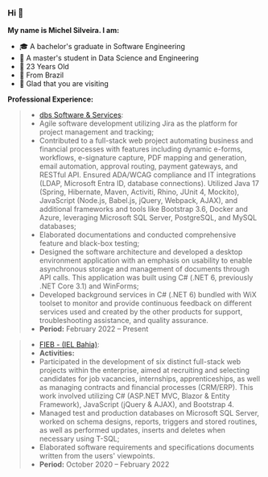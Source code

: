 ### Hi 🙂

**My name is Michel Silveira. I am:**
* 🎓 A bachelor's graduate in Software Engineering
* 📖 A master's student in Data Science and Engineering
* 🎂 23 Years Old
* 🏡 From Brazil
* 💜 Glad that you are visiting

**Professional Experience:**
> * [dbs Software & Services](https://www.dbsgroup.net/):
> * Agile software development utilizing Jira as the platform for project management and tracking;
> * Contributed to a full-stack web project automating business and financial processes with features including dynamic e-forms, workflows, e-signature capture, PDF mapping and generation, email automation, approval routing, payment gateways, and RESTful API. Ensured ADA/WCAG compliance and IT integrations (LDAP, Microsoft Entra ID, database connections). Utilized Java 17 (Spring, Hibernate, Maven, Activiti, Rhino, JUnit 4, Mockito), JavaScript (Node.js, Babel.js, jQuery, Webpack, AJAX), and additional frameworks and tools like Bootstrap 3.6, Docker and Azure, leveraging Microsoft SQL Server, PostgreSQL, and MySQL databases;
> * Elaborated documentations and conducted comprehensive feature and black-box testing;
> * Designed the software architecture and developed a desktop environment application with an emphasis on usability to enable asynchronous storage and management of documents through API calls. This application was built using C# (.NET 6, previously .NET Core 3.1) and WinForms;
> * Developed background services in C# (.NET 6) bundled with WiX toolset to monitor and provide continuous feedback on different services used and created by the other products for support, troubleshooting assistance, and quality assurance.
> * **Period:** February 2022 – Present

> * [FIEB - (IEL Bahia)](https://www.ielbahia.com.br/):
> * **Activities:**
> * Participated in the development of six distinct full-stack web projects within the enterprise, aimed at recruiting and selecting candidates for job vacancies, internships, apprenticeships, as well as managing contracts and financial processes (CRM/ERP). This work involved utilizing C# (ASP.NET MVC, Blazor & Entity Framework), JavaScript (jQuery & AJAX), and Bootstrap 4.
> * Managed test and production databases on Microsoft SQL Server, worked on schema designs, reports, triggers and stored routines, as well as performed updates, inserts and deletes when necessary using T-SQL;
> * Elaborated software requirements and specifications documents written from the users' viewpoints.
> * **Period:** October 2020 – February 2022
